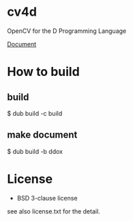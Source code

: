 # cv4d
OpenCV for the D Programming Language

[Document](https://tosuke.github.io/cv4d/)

# How to build

## build
$ dub build -c build

## make document
$ dub build -b ddox

# License
- BSD 3-clause license

see also license.txt for the detail.

